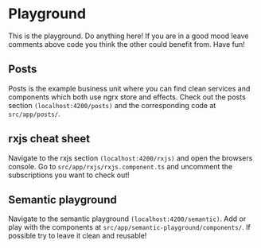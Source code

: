 # Playground
This is the playground. Do anything here! If you are in a good mood leave comments above code you think the other could benefit from. Have fun!

## Posts
Posts is the example business unit where you can find clean services and components which both use ngrx store and effects.
Check out the posts section `(localhost:4200/posts)` and the corresponding code at `src/app/posts/`.

## rxjs cheat sheet
Navigate to the rxjs section `(localhost:4200/rxjs)` and open the browsers console.
Go to `src/app/rxjs/rxjs.component.ts` and uncomment the subscriptions you want to check out!

## Semantic playground
Navigate to the semantic playground `(localhost:4200/semantic)`.
Add or play with the components at `src/app/semantic-playground/components/`.
If possible try to leave it clean and reusable!